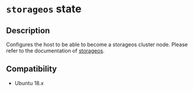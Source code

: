 # `storageos` state

## Description

Configures the host to be able to become a storageos cluster node. Please refer to the documentation of [storageos](https://docs.storageos.com/docs/prerequisites/overview).

## Compatibility

- Ubuntu 18.x
